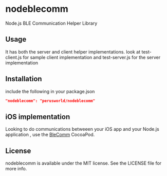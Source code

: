 # nodeblecomm
Node.js BLE Communication Helper Library

## Usage

It has both the server and client helper implementations.
look at test-client.js for sample client implementation and test-server.js for the server implementation

## Installation
include the following in your package.json

```json
"nodeblecomm": "perusworld/nodeblecomm"
```

## iOS implementation
Looking to do communications betweeen your iOS app and your Node.js application , use the  [BleComm](https://github.com/perusworld/BleComm) CocoaPod.

## License

nodeblecomm is available under the MIT license. See the LICENSE file for more info.
